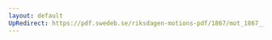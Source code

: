 ```yaml
---
layout: default
UpRedirect: https://pdf.swedeb.se/riksdagen-motions-pdf/1867/mot_1867__ak__00069.pdf
---
```

